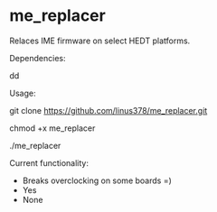 # me_replacer



Relaces IME firmware on select HEDT platforms.


Dependencies:

dd

Usage:


git clone https://github.com/linus378/me_replacer.git

chmod +x me_replacer

./me_replacer <file>


Current functionality:

- Breaks overclocking on some boards =)
- Yes
- None

